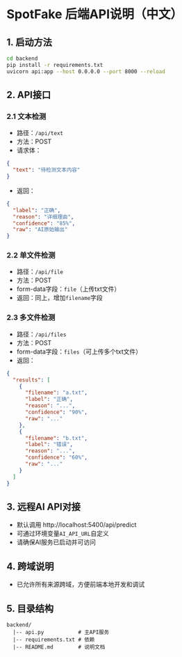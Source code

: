 # SpotFake 后端API说明（中文）

## 1. 启动方法

```bash
cd backend
pip install -r requirements.txt
uvicorn api:app --host 0.0.0.0 --port 8000 --reload
```

## 2. API接口

### 2.1 文本检测
- 路径：`/api/text`
- 方法：POST
- 请求体：
```json
{
  "text": "待检测文本内容"
}
```
- 返回：
```json
{
  "label": "正确",
  "reason": "详细理由",
  "confidence": "85%",
  "raw": "AI原始输出"
}
```

### 2.2 单文件检测
- 路径：`/api/file`
- 方法：POST
- form-data字段：`file`（上传txt文件）
- 返回：同上，增加`filename`字段

### 2.3 多文件检测
- 路径：`/api/files`
- 方法：POST
- form-data字段：`files`（可上传多个txt文件）
- 返回：
```json
{
  "results": [
    {
      "filename": "a.txt",
      "label": "正确",
      "reason": "...",
      "confidence": "90%",
      "raw": "..."
    },
    {
      "filename": "b.txt",
      "label": "错误",
      "reason": "...",
      "confidence": "60%",
      "raw": "..."
    }
  ]
}
```

## 3. 远程AI API对接
- 默认调用 http://localhost:5400/api/predict
- 可通过环境变量`AI_API_URL`自定义
- 请确保AI服务已启动并可访问

## 4. 跨域说明
- 已允许所有来源跨域，方便前端本地开发和调试

## 5. 目录结构
```
backend/
  |-- api.py           # 主API服务
  |-- requirements.txt # 依赖
  |-- README.md        # 说明文档
``` 